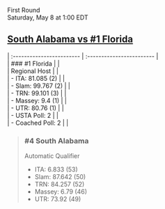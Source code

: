 First Round  
Saturday, May 8 at 1:00 EDT
## [South Alabama vs #1 Florida](https://www.ncaa.com/game/5833370) 

| :------------------------ | :------------------------ |  
| ### #1 Florida            | |  
| Regional Host             | |  
| - ITA: 81.085 (2)         | |  
| - Slam: 99.767 (2)        | |  
| - TRN: 99.101 (3)         | |  
| - Massey: 9.4 (1)         | |  
| - UTR: 80.76 (1)          | |  
| - USTA Poll: 2            | |  
| - Coached Poll: 2         | |  

> ### #4 South Alabama  
> Automatic Qualifier  
> - ITA: 6.833 (53)  
> - Slam: 87.642 (50)  
> - TRN: 84.257 (52)  
> - Massey: 6.79 (46)  
> - UTR: 73.92 (49)  